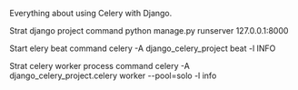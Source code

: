 Everything about using Celery with Django.

Strat django project command
python manage.py runserver 127.0.0.1:8000

Start elery beat command
celery -A django_celery_project beat -l INFO

Strat celery worker process command
celery -A django_celery_project.celery worker --pool=solo -l info